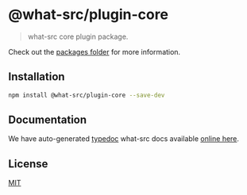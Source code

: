 
# @what-src/plugin-core

> what-src core plugin package.

Check out the [packages folder](https://github.com/duroktar/what-src/tree/master/packages) for more information.

## Installation

```sh
npm install @what-src/plugin-core --save-dev
```

## Documentation

We have auto-generated [typedoc](https://typedoc.org) what-src docs available [online here](https://duroktar.github.io/what-src/doc).

## License

[MIT](https://opensource.org/licenses/MIT)
